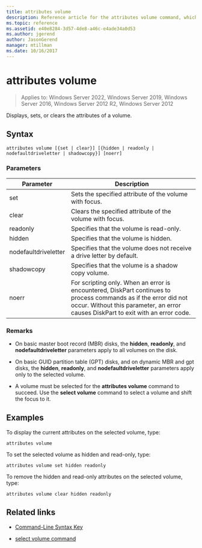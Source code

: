 ```yaml
---
title: attributes volume
description: Reference article for the attributes volume command, which displays, sets, or clears the attributes of a volume.
ms.topic: reference
ms.assetid: e40e8284-3d57-4de8-a46c-e4ade34a0d53
ms.author: jgerend
author: JasonGerend
manager: mtillman
ms.date: 10/16/2017
---
```

# attributes volume

>Applies to: Windows Server 2022, Windows Server 2019, Windows Server 2016, Windows Server 2012 R2, Windows Server 2012

Displays, sets, or clears the attributes of a volume.

## Syntax

```
attributes volume [{set | clear}] [{hidden | readonly | nodefaultdriveletter | shadowcopy}] [noerr]
```

### Parameters

| Parameter | Description |
| ------- | -------- |
| set | Sets the specified attribute of the volume with focus. |
| clear | Clears the specified attribute of the volume with focus. |
| readonly | Specifies that the volume is read-only. |
| hidden | Specifies that the volume is hidden. |
| nodefaultdriveletter | Specifies that the volume does not receive a drive letter by default. |
| shadowcopy | Specifies that the volume is a shadow copy volume. |
| noerr | For scripting only. When an error is encountered, DiskPart continues to process commands as if the error did not occur. Without this parameter, an error causes DiskPart to exit with an error code. |

### Remarks

- On basic master boot record (MBR) disks, the **hidden**, **readonly**, and **nodefaultdriveletter** parameters apply to all volumes on the disk.

- On basic GUID partition table (GPT) disks, and on dynamic MBR and gpt disks, the **hidden**, **readonly**, and **nodefaultdriveletter** parameters apply only to the selected volume.

- A volume must be selected for the **attributes volume** command to succeed. Use the **select volume** command to select a volume and shift the focus to it.

## Examples

To display the current attributes on the selected volume, type:

```
attributes volume
```

To set the selected volume as hidden and read-only, type:

```
attributes volume set hidden readonly
```

To remove the hidden and read-only attributes on the selected volume, type:

```
attributes volume clear hidden readonly
```

## Related links

- [Command-Line Syntax Key](command-line-syntax-key.md)

- [select volume command](select-volume.md)

